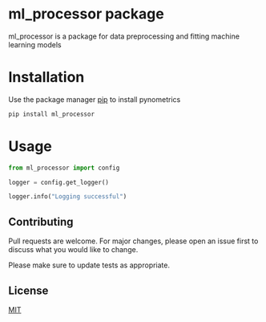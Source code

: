 
# ml_processor package
 ml_processor is a package for data preprocessing and fitting machine learning models 

 # Installation

 Use the package manager [pip](https://pip.pypa.io/en/stable/) to install pynometrics

 ```bash
pip install ml_processor
```

# Usage
 ```python
 from ml_processor import config

 logger = config.get_logger()

 logger.info("Logging successful")
 
  ```

 ## Contributing
Pull requests are welcome. For major changes, please open an issue first to discuss what you would like to change.

Please make sure to update tests as appropriate.

## License
[MIT](https://choosealicense.com/licenses/mit/)